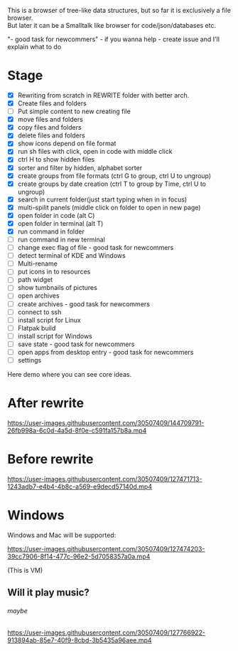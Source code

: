 This is a browser of tree-like data structures, but so far it is exclusively a file browser.  
But later it can be a Smalltalk like browser for code/json/databases etc.

"- good task for newcommers" - if you wanna help - create issue and I'll explain what to do
# Stage
- [X] Rewriting from scratch in REWRITE folder with better arch.  
- [X] Create files and folders
- [ ] Put simple content to new creating file
- [X] move files and folders
- [X] copy files and folders
- [X] delete files and folders
- [X] show icons depend on file format
- [X] run sh files with click, open in code with middle click
- [X] ctrl H to show hidden files
- [X] sorter and filter by hidden, alphabet sorter
- [X] create groups from file formats (ctrl G to group, ctrl U to ungroup) 
- [X] create groups by date creation (ctrl T to group by Time, ctrl U to ungroup) 
- [X] search in current folder(just start typing when in in focus)
- [X] multi-spilit panels (middle click on folder to open in new page)
- [X] open folder in code (alt C)
- [X] open folder in terminal (alt T)
- [X] run command in folder
- [ ] run command in new terminal
- [ ] change exec flag of file - good task for newcommers
- [ ] detect terminal of KDE and Windows
- [ ] Multi-rename
- [ ] put icons in to resources
- [ ] path widget
- [ ] show tumbnails of pictures
- [ ] open archives 
- [ ] create archives - good task for newcommers
- [ ] connect to ssh
- [ ] install script for Linux
- [ ] Flatpak build
- [ ] install script for Windows
- [ ] save state - good task for newcommers
- [ ] open apps from desktop entry - good task for newcommers
- [ ] settings

Here demo where you can see core ideas.  
# After rewrite

https://user-images.githubusercontent.com/30507409/144709791-26fb998a-6c0d-4a5d-8f0e-c591fa157b8a.mp4

# Before rewrite


https://user-images.githubusercontent.com/30507409/127471713-1243adb7-e4b4-4b8c-a569-e9decd57140d.mp4
  
# Windows
Windows and Mac will be supported:  

  

https://user-images.githubusercontent.com/30507409/127474203-39cc7906-8f14-477c-96e2-5d7058357a0a.mp4

(This is VM)
  
## Will it play music?
###### maybe


https://user-images.githubusercontent.com/30507409/127766922-913894ab-85e7-40f9-8cbd-3b5435a96aee.mp4

